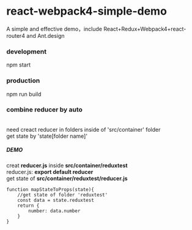 # react-webpack4-simple-demo
A simple and effective demo，include React+Redux+Webpack4+react-router4 and Ant.design

### development
npm start

### production
npm run build

### combine reducer by auto
<br>
need creact reducer in folders inside of 'src/container' folder
<br>
get state by 'state[folder name]'
<br>

##### DEMO
creat **reducer.js** inside **src/container/reduxtest**
<br>
reducer.js:  **export default reducer**
<br>
get state of **src/container/reduxtest/reducer.js**
<br>
```
function mapStateToProps(state){
	//get state of folder 'reduxtest'
	const data = state.reduxtest
	return {
		number: data.number
	}
}
```


